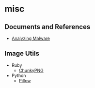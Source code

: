 misc
====

## Documents and References

- [Analyzing Malware](https://hackmd.io/s/S1kLEr5x#)

## Image Utils

- Ruby
  * [ChunkyPNG](http://chunkypng.com/)
- Python
  * [Pillow](https://github.com/python-pillow/Pillow)
